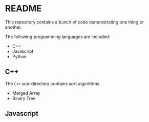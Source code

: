 # README

This repository contains a bunch of code demonstrating one thing or another.

The following programming languages are included:

- C++
- Javascript
- Python

## C++

The `C++` sub-directory contains sort algorithms.

* Merged Array
* Binary Tree

## Javascript
